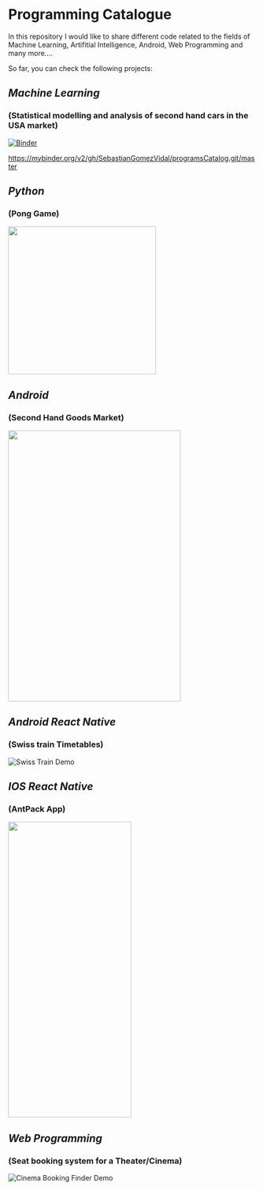 # Programming Catalogue

In this repository I would like to share different code related to the fields of Machine Learning, Artifitial Intelligence, Android, Web Programming and many more.... 

So far, you can check the following projects:

## _Machine Learning_
### (Statistical modelling and analysis of second hand cars in the USA market)
[![Binder](https://mybinder.org/badge_logo.svg)](https://mybinder.org/v2/gh/SebastianGomezVidal/programsCatalog.git/master)

https://mybinder.org/v2/gh/SebastianGomezVidal/programsCatalog.git/master

## _Python_
### (Pong Game)

<img src="./Demo/pong.gif" width="300" height="300">

## _Android_
### (Second Hand Goods Market)

<img src="./Demo/buy_1.gif" width="350" height="550">

## _Android React Native_
### (Swiss train Timetables)

![Swiss Train Demo](Demo/train_search.gif)

## _IOS React Native_
### (AntPack App)
<img src="./Demo/antpack.gif" width="250" height="600">

## _Web Programming_
### (Seat booking system for a Theater/Cinema)

![Cinema Booking Finder Demo](Demo/cinema_booking_demo.gif)
